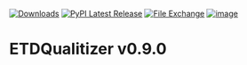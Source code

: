 [![Downloads](https://static.pepy.tech/badge/ETDQualitizer)](https://pepy.tech/project/ETDQualitizer)
[![PyPI Latest Release](https://img.shields.io/pypi/v/ETDQualitizer.svg)](https://pypi.org/project/ETDQualitizer/)
[![File Exchange](https://www.mathworks.com/matlabcentral/images/matlab-file-exchange.svg)](https://se.mathworks.com/matlabcentral/fileexchange/181328-etdqualitizer)
[![image](https://img.shields.io/pypi/pyversions/ETDQualitizer.svg)](https://pypi.org/project/ETDQualitizer/)

# ETDQualitizer v0.9.0